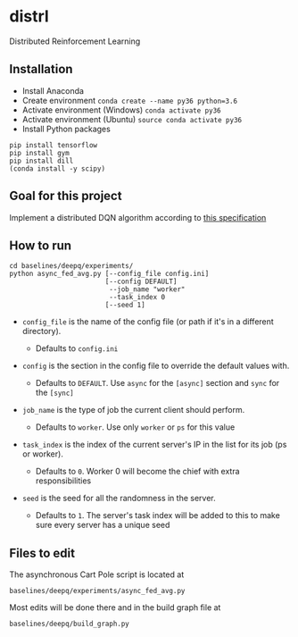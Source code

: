 # distrl
Distributed Reinforcement Learning

## Installation ##
* Install Anaconda
* Create environment `conda create --name py36 python=3.6`
* Activate environment (Windows) `conda activate py36`
* Activate environment (Ubuntu)  `source conda activate py36`
* Install Python packages

```
pip install tensorflow
pip install gym
pip install dill
(conda install -y scipy)
```

## Goal for this project ##
Implement a distributed DQN algorithm according to [this specification](https://docs.google.com/document/d/1e-qyvwNSRq7npmq5qqD5Il9vW4LCe7U6FWBzS1ZLFUw)

## How to run ##

    cd baselines/deepq/experiments/
    python async_fed_avg.py [--config_file config.ini]
                            [--config DEFAULT]
                             --job_name "worker"
                             --task_index 0
                            [--seed 1]

* `config_file` is the name of the config file (or path if it's in a different directory).
    * Defaults to `config.ini`
    
* `config` is the section in the config file to override the default values with.
    * Defaults to `DEFAULT`. Use `async` for the `[async]` section and `sync` for the `[sync]`

* `job_name` is the type of job the current client should perform.
    * Defaults to `worker`. Use only `worker` or `ps` for this value

* `task_index` is the index of the current server's IP in the list for its job (ps or worker).
    * Defaults to `0`. Worker 0 will become the chief with extra responsibilities

* `seed` is the seed for all the randomness in the server.
    * Defaults to `1`. The server's task index will be added to this to make sure every server has a unique seed

## Files to edit ##
The asynchronous Cart Pole script is located at

    baselines/deepq/experiments/async_fed_avg.py
    
Most edits will be done there and in the build graph file at

    baselines/deepq/build_graph.py
